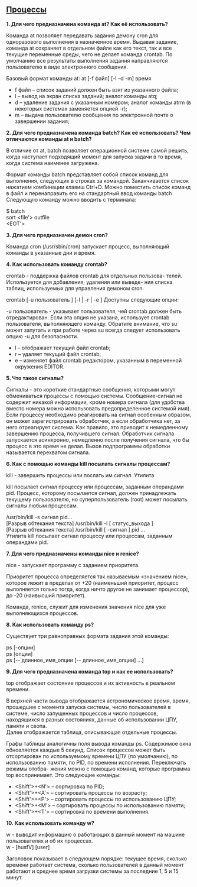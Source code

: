 ## [Процессы](https://docs.google.com/spreadsheets/d/18dh1dN-GPoJO7KMpERx2Ks3jPa31uuaJY64HMFI8kYY/edit?usp=sharing)

**1. Для чего предназначена команда at? Как её использовать?**

Команда at позволяет передавать задания демону cron для одноразового выполнения в назначенное время. Выдавая задание, команда at сохраняет в отдельном файле как его текст, так и все текущие переменные среды, чего не делает команда crontab. По умолчанию все результаты выполнения задания направляются пользователю в виде электронного сообщения.

Базовый формат команды at:
at [-f файл] [-l –d -m] время
- f файл – список заданий должен быть взят из указанного файла;
- l – вывод на экран списка заданий; аналог команды atq;
- d – удаление задания с указанным номером; аналог команды atrm (в некоторых системах заменяется опцией -r);
- m – выдача пользователю сообщения по электронной почте о завершении задания;

**2. Для чего предназначена команда batch? Как её использовать? Чем отличаются команды at и batch?**

В отличие от at, batch позволяет операционной системе самой решить, когда наступает подходящий момент для запуска задачи в то время, когда система наименее загружена.

Формат команды batch представляет собой список команд для выполнения, следующих в строках за командой. Заканчивается список нажатием комбинации клавиш Ctrl+D. Можно поместить список команд в файл и перенаправить его на стандартный ввод команды batch
Следующую команду можно вводить с терминала:

$ batch <br>
sort <file'> outfile <br>
<EOT'>

**3. Для чего предназначен демон cron?**

Команда cron (/usr/sbin/cron) запускает процесс, выполняющий команды в указанные дни и время.

**4. Как использовать команду crontab?**

crontab - поддержка файлов crontab для отдельных пользова-
телей. Используется для добавления, удаления или выведе-
ния списка таблиц, используемых для управления демоном cron.

crontab [-u пользователь ] [-l | -r | -e ]
Доступны следующие опции:

-u пользователь - указывает пользователя, чей crontab должен быть отредактирован. Если эта опция не указана, использует crontab пользователя, выполняющего команду. Обратите внимание, что su может запутать и при работе через su всегда следует использовать опцию -u для безопасности.

- l – отображает текущий файл crontab;
- r – удаляет текущий файл crontab;
- e – изменяет файл crontab редактором, указанным в переменной окружения EDITOR.

**5. Что такое сигналы?**

Сигналы – это короткие стандартные сообщения, которыми могут обмениваться процессы с помощью системы. Сообщение-сигнал не содержит никакой информации, кроме номера сигнала (для удобства вместо номера можно использовать предопределенное системой имя). Если процессу необходимо реагировать на сигнал особенным образом, он может зарегистрировать обработчик, а если обработчика нет, за него отреагирует система. Как правило, это приводит к немедленному завершению процесса, получившего сигнал. Обработчик сигнала запускается асинхронно, немедленно после получения сигнала, что бы процесс в это время не делал. Вызов подпрограммы обработки называется перехватом сигнала.

**6. Как с помощью команды kill посылать сигналы процессам?**

kill - завершить процессы или послать им сигнал. Утилита

kill посылает сигнал процессу или процессам, заданным операндами pid. Процесс, которому посылается сигнал, должен принадлежать текущему пользователю, но суперпользователь (root) может посылать сигналы любым процессам.

/usr/bin/kill -s сигнал pid... <br>
[Разрыв обтекания текста] /usr/bin/kill -l [ статус_выхода ] <br>
[Разрыв обтекания текста] /usr/bin/kill [ -сигнал ] pid ... <br>
Утилита kill посылает сигнал процессу или процессам, заданным операндами pid.

**7. Для чего предназначены команды nice и renice?**

nice - запускает программу с заданием приоритета.

Приоритет процесса определяется так называемым «значением nice», которое лежит в пределах от +20 (наименьший приоритет, процесс выполняется только тогда, когда ничто другое не занимает процессор), до -20 (наивысший приоритет).

Команда, renice, служит для изменения значения nice для уже выполняющихся процессов.

**8. Как использовать команду ps?**

Cуществует три равноправных формата задания этой команды:

ps [-опции] <br>
ps [опции] <br>
ps [-- длинное_имя_опции [-- длинное_имя_опции] ...]

**9. Для чего предназначена команда top и как ее использовать?**

top отображает состояние процессов и их активность в реальном времени.

В верхней части вывода отображается астрономическое время, время, прошедшее с момента запуска системы, число пользователей в системе, число запущенных процессов и число процессов, находящихся в разных состояниях, данные об использовании ЦПУ, памяти и свопа. <br>
Далее отображается таблица, описывающая отдельные процессы.

Графы таблицы аналогичны поля вывода команды ps.
Содержимое окна обновляется каждые 5 секунд. Список процессов может быть отсортирован по используемому времени ЦПУ (по умолчанию), по использованию памяти, по PID, по времени исполнения. Переключать режимы отобра-
жения можно с помощью команд, которые программа top воспринимает. Это следующие команды:
- <Shift'>+<N'> – сортировка по PID;
- <Shift'>+<A'> – сортировать процессы по возрасту;
- <Shift'>+<P'> – сортировать процессы по использованию
ЦПУ;
- <Shift'>+<M'> – сортировать процессы по использованию
памяти;
- <Shift'>+<T'> – сортировка по времени выполнения.

**10. Как использовать команду w?**

w - выводит информацию о работающих в данный момент на машине пользователях и об их процессах. <br>
w - [husfV] [user]

Заголовок показывает в следующем порядке: текущее время, сколько времени работает система, сколько пользователей в данный момент работают и среднее время загрузки системы за последние 1, 5 и 15 минут.
